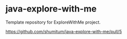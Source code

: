 # java-explore-with-me
Template repository for ExploreWithMe project.

https://github.com/shumitum/java-explore-with-me/pull/5
